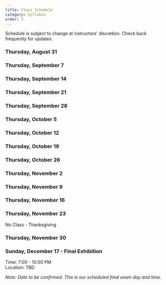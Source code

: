 ```yaml
---
title: Class Schedule
category: Syllabus
order: 2
---
```

Schedule is subject to change at instructors' discretion.  Check back frequently for updates.

### Thursday, August 31


### Thursday, September 7


### Thursday, September 14


### Thursday, September 21


### Thursday, September 28


### Thursday, October 5


### Thursday, October 12


### Thursday, October 19


### Thursday, October 26


### Thursday, November 2


### Thursday, November 9


### Thursday, November 16


### Thursday, November 23
No Class - Thanksgiving

### Thursday, November 30

### Sunday, December 17 - Final Exhibition   
Time:  7:00 - 10:00 PM   
Location:  TBD

*Note:  Date to be confirmed. This is our scheduled final exam day and time.*
